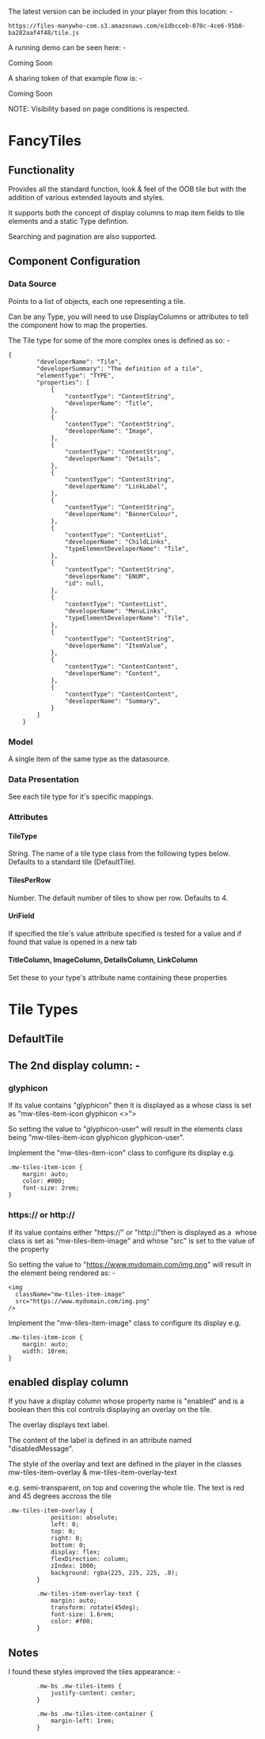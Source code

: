 
The latest version can be included in your player from this location: -

```
https://files-manywho-com.s3.amazonaws.com/e1dbcceb-070c-4ce6-95b0-ba282aaf4f48/tile.js
```

A running demo can be seen here: -

Coming Soon


A sharing token of that example flow is: -

Coming Soon


NOTE: Visibility based on page conditions is respected.



# FancyTiles


## Functionality

Provides all the standard function, look & feel of the OOB tile but with the addition of various extended layouts and styles.

It supports both the concept of display columns to map item fields to tile elements and a static Type defintion.

Searching and pagination are also supported.


## Component Configuration

### Data Source
Points to a list of objects, each one representing a tile.

Can be any Type, you will need to use DisplayColumns or attributes to tell the component how to map the properties.

The Tile type for some of the more complex ones is defined as so: -
````
{
        "developerName": "Tile",
        "developerSummary": "The definition of a tile",
        "elementType": "TYPE",
        "properties": [
            {
                "contentType": "ContentString",
                "developerName": "Title",
            },
            {
                "contentType": "ContentString",
                "developerName": "Image",
            },
            {
                "contentType": "ContentString",
                "developerName": "Details",
            },
            {
                "contentType": "ContentString",
                "developerName": "LinkLabel",
            },
            {
                "contentType": "ContentString",
                "developerName": "BannerColour",
            },
            {
                "contentType": "ContentList",
                "developerName": "ChildLinks",
                "typeElementDeveloperName": "Tile",
            },
            {
                "contentType": "ContentString",
                "developerName": "ENUM",
                "id": null,
            },
            {
                "contentType": "ContentList",
                "developerName": "MenuLinks",
                "typeElementDeveloperName": "Tile",
            },
            {
                "contentType": "ContentString",
                "developerName": "ItemValue",
            },
            {
                "contentType": "ContentContent",
                "developerName": "Content",
            },
            {
                "contentType": "ContentContent",
                "developerName": "Summary",
            }
        ]
    }
````

### Model

A single item of the same type as the datasource.

### Data Presentation

See each tile type for it's specific mappings.

### Attributes

#### TileType
String.
The name of a tile type class from the following types below.
Defaults to a standard tile (DefaultTile).

#### TilesPerRow
Number.
The default number of tiles to show per row.
Defaults to 4.

#### UriField
If specified the tile's value attribute specified is tested for a value and if found that value is opened in a new tab

#### TitleColumn, ImageColumn, DetailsColumn, LinkColumn
Set these to your type's attribute name containing these properties

# Tile Types

## DefaultTile





## The 2nd display column: -

### glyphicon

If its value contains "glyphicon" then it is displayed as a <span> whose class is set as "mw-tiles-item-icon glyphicon <<the value from the property>>">

So setting the value to "glyphicon-user" will result in the elements class being "mw-tiles-item-icon glyphicon glyphicon-user".

Implement the "mw-tiles-item-icon" class to configure its display e.g.

````
.mw-tiles-item-icon {
    margin: auto;
    color: #000;
    font-size: 2rem;
}
````

### https:// or http://

If its value contains either "https://" or "http://"then  is displayed as a <img> whose class is set as "mw-tiles-item-image" and whose "src" is set to the value of the property

So setting the value to "https://www.mydomain.com/img.png" will result in the element being rendered as: -

````
<img 
  className="mw-tiles-item-image"
  src="https://www.mydomain.com/img.png"
/>
````
Implement the "mw-tiles-item-image" class to configure its display e.g.

````
.mw-tiles-item-icon {
    margin: auto;
    width: 10rem;
}
````

## enabled display column

If you have a display column whose property name is "enabled" and is a boolean 
then this col controls displaying an overlay on the tile.

The overlay displays text label.

The content of the label is defined in an attribute named "disabledMessage".

The style of the overlay and text are defined in the player in the classes mw-tiles-item-overlay & mw-tiles-item-overlay-text

e.g.  semi-transparent, on top and covering the whole tile.  The text is red and 45 degrees accross the tile

````
.mw-tiles-item-overlay {
            position: absolute;
            left: 0;
            top: 0;
            right: 0;
            bottom: 0;
            display: flex;
            flexDirection: column;
            zIndex: 1000;
            background: rgba(225, 225, 225, .8);
        }
        
        .mw-tiles-item-overlay-text {
            margin: auto;
            transform: rotate(45deg);
            font-size: 1.6rem;
            color: #f00;
        }
````

## Notes

I found these styles improved the tiles appearance: -

````
        .mw-bs .mw-tiles-items {
            justify-content: center;
        }
        
        .mw-bs .mw-tiles-item-container {
            margin-left: 1rem;
        }
````


